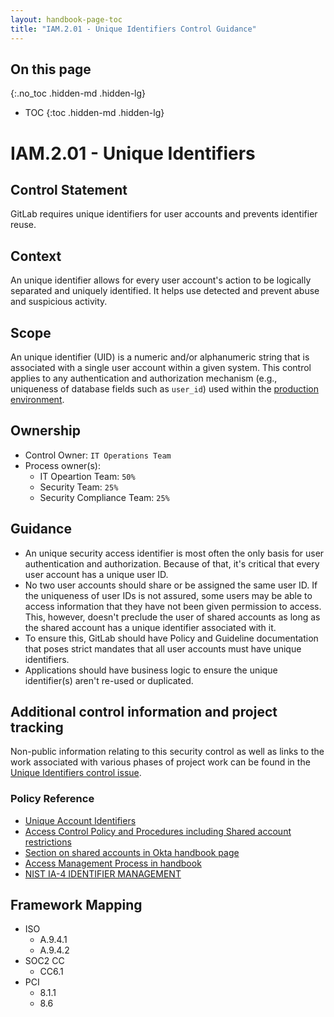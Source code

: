 ```yaml
---
layout: handbook-page-toc
title: "IAM.2.01 - Unique Identifiers Control Guidance"
---
```


## On this page
{:.no_toc .hidden-md .hidden-lg}

- TOC
{:toc .hidden-md .hidden-lg}

#  IAM.2.01 - Unique Identifiers

## Control Statement
GitLab requires unique identifiers for user accounts and prevents identifier reuse.

## Context
An unique identifier allows for every user account's action to be logically separated and uniquely identified. It helps use detected and prevent abuse and suspicious activity.

## Scope

An unique identifier (UID) is a numeric and/or alphanumeric string that is associated with a single user account within a given system. This control applies to any authentication and authorization mechanism (e.g., uniqueness of database fields such as `user_id`) used within the [production environment](/handbook/engineering/security/security-assurance/security-compliance/sec-controls.html#what-is-considered-production).

## Ownership
* Control Owner: `IT Operations Team`
* Process owner(s):
    * IT Opeartion Team: `50%`
    * Security Team: `25%`
    * Security Compliance Team: `25%`

## Guidance
*  An unique security access identifier is most often the only basis for user authentication and authorization. Because of that, it's critical that every user account has a unique user ID. 
*  No two user accounts should share or be assigned the same user ID. If the uniqueness of user IDs is not assured, some users may be able to access information that they have not been given permission to access. This, however, doesn't preclude the user of shared accounts as long as the shared account has a unique identifier associated with it.
*  To ensure this, GitLab should have Policy and Guideline documentation that poses strict mandates that all user accounts must have unique identifiers.
*  Applications should have business logic to ensure the unique identifier(s) aren't re-used or duplicated.

## Additional control information and project tracking
Non-public information relating to this security control as well as links to the work associated with various phases of project work can be found in the [Unique Identifiers control issue](https://gitlab.com/gitlab-com/gl-security/security-assurance/sec-compliance/compliance/issues/812).

### Policy Reference
* [Unique Account Identifiers](/handbook/engineering/security/#unique-account-identifiers)
* [Access Control Policy and Procedures including Shared account restrictions](/handbook/engineering/security/#access-control-policy-and-procedures)
* [Section on shared accounts in Okta handbook page](/handbook/business-ops/okta/#i-have-an-application-that-uses-a-shared-password-for-my-team-can-i-move-this-to-okta) 
* [Access Management Process in handbook](/handbook/engineering/security/#access-management-process)
* [NIST IA-4 IDENTIFIER MANAGEMENT](https://nvd.nist.gov/800-53/Rev4/control/IA-4)


## Framework Mapping
* ISO
  * A.9.4.1
  * A.9.4.2
* SOC2 CC
  * CC6.1
* PCI
  * 8.1.1
  * 8.6
